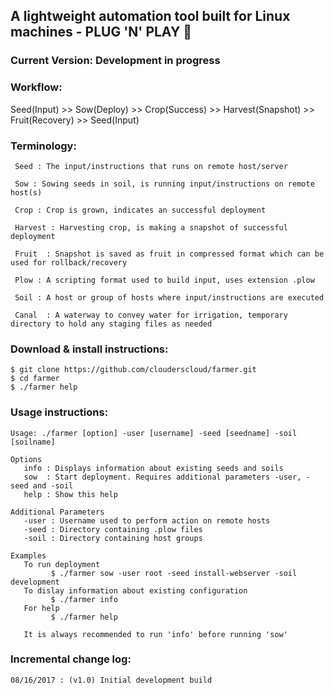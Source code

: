 ## A lightweight automation tool built for Linux machines - PLUG 'N' PLAY :rocket:
### Current Version: Development in progress

### Workflow:

Seed(Input) >> Sow(Deploy) >> Crop(Success) >> Harvest(Snapshot) >> Fruit(Recovery) >> Seed(Input)

### Terminology:
```
 Seed : The input/instructions that runs on remote host/server

 Sow : Sowing seeds in soil, is running input/instructions on remote host(s)

 Crop : Crop is grown, indicates an successful deployment

 Harvest : Harvesting crop, is making a snapshot of successful deployment

 Fruit	: Snapshot is saved as fruit in compressed format which can be used for rollback/recovery

 Plow : A scripting format used to build input, uses extension .plow

 Soil : A host or group of hosts where input/instructions are executed

 Canal	: A waterway to convey water for irrigation, temporary directory to hold any staging files as needed
```
### Download & install instructions:
```
$ git clone https://github.com/clouderscloud/farmer.git
$ cd farmer
$ ./farmer help
```
### Usage instructions:
```
Usage: ./farmer [option] -user [username] -seed [seedname] -soil [soilname]

Options
   info : Displays information about existing seeds and soils
   sow  : Start deployment. Requires additional parameters -user, -seed and -soil
   help : Show this help

Additional Parameters
   -user : Username used to perform action on remote hosts
   -seed : Directory containing .plow files
   -soil : Directory containing host groups

Examples
   To run deployment
         $ ./farmer sow -user root -seed install-webserver -soil development
   To dislay information about existing configuration
         $ ./farmer info
   For help
         $ ./farmer help

   It is always recommended to run 'info' before running 'sow'
```
### Incremental change log:
```
08/16/2017 : (v1.0) Initial development build
```
